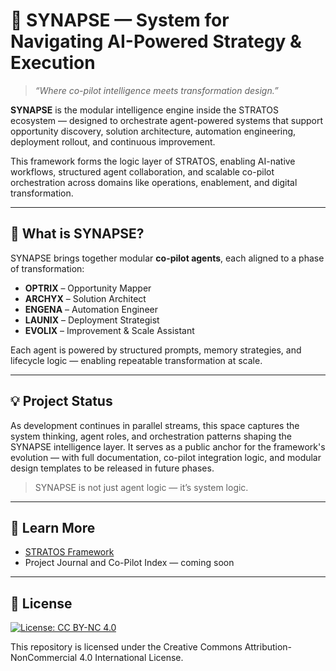 # 🧠 SYNAPSE — System for Navigating AI-Powered Strategy & Execution

> *“Where co-pilot intelligence meets transformation design.”*

**SYNAPSE** is the modular intelligence engine inside the STRATOS ecosystem — designed to orchestrate agent-powered systems that support opportunity discovery, solution architecture, automation engineering, deployment rollout, and continuous improvement.

This framework forms the logic layer of STRATOS, enabling AI-native workflows, structured agent collaboration, and scalable co-pilot orchestration across domains like operations, enablement, and digital transformation.

---

## 🧩 What is SYNAPSE?

SYNAPSE brings together modular **co-pilot agents**, each aligned to a phase of transformation:

- **OPTRIX** – Opportunity Mapper  
- **ARCHYX** – Solution Architect  
- **ENGENA** – Automation Engineer  
- **LAUNIX** – Deployment Strategist  
- **EVOLIX** – Improvement & Scale Assistant

Each agent is powered by structured prompts, memory strategies, and lifecycle logic — enabling repeatable transformation at scale.

---

## 💡 Project Status

As development continues in parallel streams, this space captures the system thinking, agent roles, and orchestration patterns shaping the SYNAPSE intelligence layer. It serves as a public anchor for the framework's evolution — with full documentation, co-pilot integration logic, and modular design templates to be released in future phases.

> SYNAPSE is not just agent logic — it’s system logic.

---

## 🧠 Learn More

- [STRATOS Framework](https://github.com/hadzwanihasni/stratos)  
- Project Journal and Co-Pilot Index — coming soon

---

## 📜 License

[![License: CC BY-NC 4.0](https://img.shields.io/badge/License-CC--BY--NC%204.0-lightgrey.svg)](https://creativecommons.org/licenses/by-nc/4.0/)

This repository is licensed under the Creative Commons Attribution-NonCommercial 4.0 International License.

